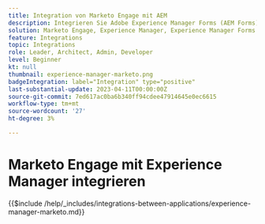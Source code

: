 ```yaml
---
title: Integration von Marketo Engage mit AEM
description: Integrieren Sie Adobe Experience Manager Forms (AEM Forms) in die Marketo Engage-Optimierung der Lead-Generierung.
solution: Marketo Engage, Experience Manager, Experience Manager Forms
feature: Integrations
topic: Integrations
role: Leader, Architect, Admin, Developer
level: Beginner
kt: null
thumbnail: experience-manager-marketo.png
badgeIntegration: label="Integration" type="positive"
last-substantial-update: 2023-04-11T00:00:00Z
source-git-commit: 7ed617ac0ba6b340ff94cdee47914645e0ec6615
workflow-type: tm+mt
source-wordcount: '27'
ht-degree: 3%

---
```



# Marketo Engage mit Experience Manager integrieren

{{$include /help/_includes/integrations-between-applications/experience-manager-marketo.md}}
